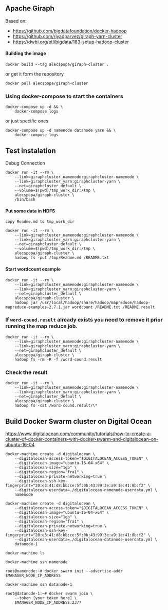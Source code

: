 ## Apache Giraph

Based on:
* <https://github.com/bigdatafoundation/docker-hadoop>
* <https://github.com/riyadparvez/giraph-yarn-cluster>
* <https://dwbi.org/etl/bigdata/183-setup-hadoop-cluster>

#### Building the image

	docker build --tag alecspopa/giraph-cluster .

or get it form the repository

    docker pull alecspopa/giraph-cluster

### Using docker-compose to start the containers

	docker-compose up -d && \
    	docker-compose logs

or just specific ones

    docker-compose up -d namenode datanode yarn && \
        docker-compose logs

## Test instalation

Debug Connection

	docker run -it --rm \
        --link=giraphcluster_namenode:giraphcluster-namenode \
        --link=giraphcluster_yarn:giraphcluster-yarn \
        --net=giraphcluster_default \
        --volume=$(pwd)/tmp_work_dir:/tmp \
        alecspopa/giraph-cluster \
        /bin/bash

#### Put some data in HDFS

	copy Readme.md to tmp_work_dir

    docker run -it --rm \
        --link=giraphcluster_namenode:giraphcluster-namenode \
        --link=giraphcluster_yarn:giraphcluster-yarn \
        --net=giraphcluster_default \
        --volume=$(pwd)/tmp_work_dir:/tmp \
        alecspopa/giraph-cluster \
        hadoop fs -put /tmp/Readme.md /README.txt

#### Start wordcount example

	docker run -it --rm \
        --link=giraphcluster_namenode:giraphcluster-namenode \
        --link=giraphcluster_yarn:giraphcluster-yarn \
        --net=giraphcluster_default \
        alecspopa/giraph-cluster \
        hadoop jar /usr/local/hadoop/share/hadoop/mapreduce/hadoop-mapreduce-examples-2.7.1.jar wordcount /README.txt /README.result

### If `word-cound.result` already exists you need to remove it prior running the map reduce job.

    docker run -it --rm \
        --link=giraphcluster_namenode:giraphcluster-namenode \
        --link=giraphcluster_yarn:giraphcluster-yarn \
        --net=giraphcluster_default \
        alecspopa/giraph-cluster \
        hadoop fs -rm -R -f /word-cound.result

### Check the result

	docker run -it --rm \
        --link=giraphcluster_namenode:giraphcluster-namenode \
        --link=giraphcluster_yarn:giraphcluster-yarn \
        --net=giraphcluster_default \
        alecspopa/giraph-cluster \
        hadoop fs -cat /word-cound.result/\*

## Build Docker Swarm cluster on Digital Ocean

<https://www.digitalocean.com/community/tutorials/how-to-create-a-cluster-of-docker-containers-with-docker-swarm-and-digitalocean-on-ubuntu-16-04>

    docker-machine create -d digitalocean \
        --digitalocean-access-token="$DIGITALOCEAN_ACCESS_TOKEN" \
        --digitalocean-image="ubuntu-16-04-x64" \
        --digitalocean-size="1gb" \
        --digitalocean-region="fra1" \
        --digitalocean-private-networking=true \
        --digitalocean-ssh-key-fingerprint="20:e3:41:d8:bb:ce:5f:0b:43:99:3e:a9:1e:41:8b:f2" \
        --digitalocean-userdata=./digitalocean-namenode-userdata.yml \
        namenode

    docker-machine create -d digitalocean \
        --digitalocean-access-token="$DIGITALOCEAN_ACCESS_TOKEN" \
        --digitalocean-image="ubuntu-16-04-x64" \
        --digitalocean-size="1gb" \
        --digitalocean-region="fra1" \
        --digitalocean-private-networking=true \
        --digitalocean-ssh-key-fingerprint="20:e3:41:d8:bb:ce:5f:0b:43:99:3e:a9:1e:41:8b:f2" \
        --digitalocean-userdata=./digitalocean-datanode-userdata.yml \
        datanode-1

    docker-machine ls

    docker-machine ssh namenode

    root@namenode:~# docker swarm init --advertise-addr $MANAGER_NODE_IP_ADDRESS

    docker-machine ssh datanode-1

    root@datanode-1:~# docker swarm join \
        --token [your token here] \
        $MANAGER_NODE_IP_ADDRESS:2377

